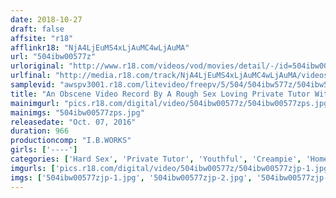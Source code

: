 ```yaml
---
date: 2018-10-27
draft: false
affsite: "r18"
afflinkr18: "NjA4LjEuMS4xLjAuMC4wLjAuMA"
url: "504ibw00577z"
urloriginal: "http://www.r18.com/videos/vod/movies/detail/-/id=504ibw00577z"
urlfinal: "http://media.r18.com/track/NjA4LjEuMS4xLjAuMC4wLjAuMA/videos/vod/movies/detail/-/id=504ibw00577z"
samplevid: "awspv3001.r18.com/litevideo/freepv/5/504/504ibw577z/504ibw577z_dmb_w.mp4"
title: "An Obscene Video Record By A Rough Sex Loving Private Tutor With A Barely Legal 16 Hours"
mainimgurl: "pics.r18.com/digital/video/504ibw00577z/504ibw00577zps.jpg"
mainimgs: "504ibw00577zps.jpg"
releasedate: "Oct. 07, 2016"
duration: 966
productioncomp: "I.B.WORKS"
girls: ['----']
categories: ['Hard Sex', 'Private Tutor', 'Youthful', 'Creampie', 'Homemade', 'Hi-Def', 'More Than 16 Hours Of Footage']
imgurls: ['pics.r18.com/digital/video/504ibw00577z/504ibw00577zjp-1.jpg', 'pics.r18.com/digital/video/504ibw00577z/504ibw00577zjp-2.jpg', 'pics.r18.com/digital/video/504ibw00577z/504ibw00577zjp-3.jpg', 'pics.r18.com/digital/video/504ibw00577z/504ibw00577zjp-4.jpg', 'pics.r18.com/digital/video/504ibw00577z/504ibw00577zjp-5.jpg', 'pics.r18.com/digital/video/504ibw00577z/504ibw00577zjp-6.jpg', 'pics.r18.com/digital/video/504ibw00577z/504ibw00577zjp-7.jpg', 'pics.r18.com/digital/video/504ibw00577z/504ibw00577zjp-8.jpg', 'pics.r18.com/digital/video/504ibw00577z/504ibw00577zjp-9.jpg', 'pics.r18.com/digital/video/504ibw00577z/504ibw00577zjp-10.jpg', 'pics.r18.com/digital/video/504ibw00577z/504ibw00577zjp-11.jpg', 'pics.r18.com/digital/video/504ibw00577z/504ibw00577zjp-12.jpg', 'pics.r18.com/digital/video/504ibw00577z/504ibw00577zjp-13.jpg', 'pics.r18.com/digital/video/504ibw00577z/504ibw00577zjp-14.jpg', 'pics.r18.com/digital/video/504ibw00577z/504ibw00577zjp-15.jpg', 'pics.r18.com/digital/video/504ibw00577z/504ibw00577zjp-16.jpg', 'pics.r18.com/digital/video/504ibw00577z/504ibw00577zjp-17.jpg', 'pics.r18.com/digital/video/504ibw00577z/504ibw00577zjp-18.jpg', 'pics.r18.com/digital/video/504ibw00577z/504ibw00577zjp-19.jpg', 'pics.r18.com/digital/video/504ibw00577z/504ibw00577zjp-20.jpg']
imgs: ['504ibw00577zjp-1.jpg', '504ibw00577zjp-2.jpg', '504ibw00577zjp-3.jpg', '504ibw00577zjp-4.jpg', '504ibw00577zjp-5.jpg', '504ibw00577zjp-6.jpg', '504ibw00577zjp-7.jpg', '504ibw00577zjp-8.jpg', '504ibw00577zjp-9.jpg', '504ibw00577zjp-10.jpg', '504ibw00577zjp-11.jpg', '504ibw00577zjp-12.jpg', '504ibw00577zjp-13.jpg', '504ibw00577zjp-14.jpg', '504ibw00577zjp-15.jpg', '504ibw00577zjp-16.jpg', '504ibw00577zjp-17.jpg', '504ibw00577zjp-18.jpg', '504ibw00577zjp-19.jpg', '504ibw00577zjp-20.jpg']
---
```

